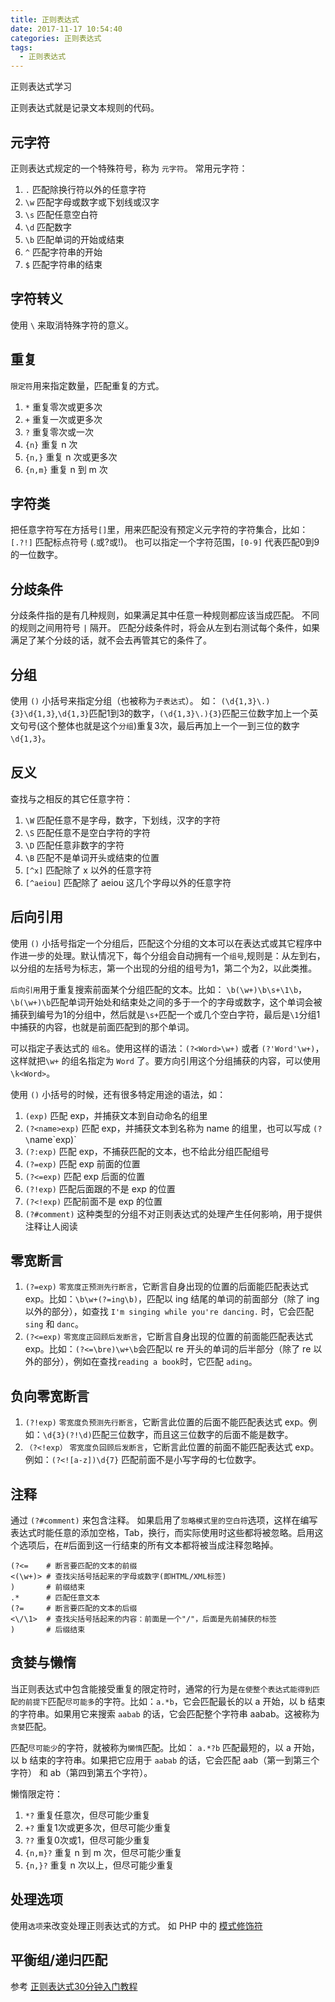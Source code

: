```yaml
---
title: 正则表达式
date: 2017-11-17 10:54:40
categories: 正则表达式
tags:
  - 正则表达式
---
```


正则表达式学习

<!-- more -->

正则表达式就是记录文本规则的代码。

## 元字符
正则表达式规定的一个特殊符号，称为 `元字符`。
常用元字符：
1. `.` 匹配除换行符以外的任意字符
2. `\w` 匹配字母或数字或下划线或汉字
3. `\s` 匹配任意空白符
4. `\d` 匹配数字
5. `\b` 匹配单词的开始或结束
6. `^` 匹配字符串的开始
7. `$` 匹配字符串的结束

## 字符转义
使用 `\` 来取消特殊字符的意义。

## 重复
`限定符`用来指定数量，匹配重复的方式。
1. `*` 重复零次或更多次
2. `+` 重复一次或更多次
3. `?` 重复零次或一次
4. `{n}` 重复 n 次
5. `{n,}` 重复 n 次或更多次
6. `{n,m}` 重复 n 到 m 次

## 字符类
把任意字符写在方括号`[]`里，用来匹配没有预定义元字符的字符集合，比如： `[.?!]` 匹配标点符号 (.或?或!)。
也可以指定一个字符范围，`[0-9]` 代表匹配0到9的一位数字。


## 分歧条件
分歧条件指的是有几种规则，如果满足其中任意一种规则都应该当成匹配。
不同的规则之间用符号 `|` 隔开。
匹配分歧条件时，将会从左到右测试每个条件，如果满足了某个分歧的话，就不会去再管其它的条件了。

## 分组
使用 `()` 小括号来指定分组（也被称为`子表达式`）。 如： `(\d{1,3}\.){3}\d{1,3}`,`\d{1,3}`匹配1到3的数字，`(\d{1,3}\.){3}`匹配三位数字加上一个英文句号(这个整体也就是这个`分组`)重复3次，最后再加上一个一到三位的数字`\d{1,3}`。

## 反义
查找与之相反的其它任意字符：
1. `\W` 匹配任意不是字母，数字，下划线，汉字的字符
2. `\S` 匹配任意不是空白字符的字符
3. `\D` 匹配任意非数字的字符
4. `\B` 匹配不是单词开头或结束的位置
5. `[^x]` 匹配除了 x 以外的任意字符
6. `[^aeiou]` 匹配除了 aeiou 这几个字母以外的任意字符

## 后向引用
使用 `()` 小括号指定一个分组后，匹配这个分组的文本可以在表达式或其它程序中作进一步的处理。默认情况下，每个分组会自动拥有一个`组号`,规则是：从左到右，以分组的左括号为标志，第一个出现的分组的组号为1，第二个为2，以此类推。

`后向引用`用于重复搜索前面某个分组匹配的文本。比如： `\b(\w+)\b\s+\1\b`，`\b(\w+)\b`匹配单词开始处和结束处之间的多于一个的字母或数字，这个单词会被捕获到编号为1的分组中，然后就是`\s+`匹配一个或几个空白字符，最后是`\1`分组1中捕获的内容，也就是前面匹配到的那个单词。

可以指定子表达式的 `组名`。使用这样的语法：`(?<Word>\w+)` 或者 `(?'Word'\w+)`，这样就把`\w+` 的组名指定为 `Word` 了。要方向引用这个分组捕获的内容，可以使用`\k<Word>`。

使用 `()` 小括号的时候，还有很多特定用途的语法，如：
1. `(exp)` 匹配 exp，并捕获文本到自动命名的组里
2. `(?<name>exp)` 匹配 exp，并捕获文本到名称为 name 的组里，也可以写成 `(?\`name\`exp)`
3. `(?:exp)` 匹配 exp，不捕获匹配的文本，也不给此分组匹配组号
4. `(?=exp)` 匹配 exp 前面的位置
5. `(?<=exp)` 匹配 exp 后面的位置
6. `(?!exp)` 匹配后面跟的不是 exp 的位置
7. `(?<!exp)` 匹配前面不是 exp 的位置
8. `(?#comment)` 这种类型的分组不对正则表达式的处理产生任何影响，用于提供注释让人阅读

## 零宽断言
1. `(?=exp)` `零宽度正预测先行断言`，它断言自身出现的位置的后面能匹配表达式 exp。比如：`\b\w+(?=ing\b)`，匹配以 ing 结尾的单词的前面部分（除了 ing 以外的部分），如查找 `I'm singing while you're dancing.` 时，它会匹配 `sing` 和 `danc`。
2. `(?<=exp)` `零宽度正回顾后发断言`，它断言自身出现的位置的前面能匹配表达式 exp。比如：`(?<=\bre)\w+\b`会匹配以 re 开头的单词的后半部分（除了 re 以外的部分），例如在查找`reading a book`时，它匹配 `ading`。

## 负向零宽断言
1. `(?!exp)` `零宽度负预测先行断言`，它断言此位置的后面不能匹配表达式 exp。例如：`\d{3}(?!\d)`匹配三位数字，而且这三位数字的后面不能是数字。
2. `（?<!exp）` `零宽度负回顾后发断言`，它断言此位置的前面不能匹配表达式 exp。 例如：`(?<![a-z])\d{7}` 匹配前面不是小写字母的七位数字。

## 注释
通过 `(?#comment)` 来包含注释。
如果启用了`忽略模式里的空白符`选项，这样在编写表达式时能任意的添加空格，Tab，换行，而实际使用时这些都将被忽略。启用这个选项后，在#后面到这一行结束的所有文本都将被当成注释忽略掉。
```
(?<=    # 断言要匹配的文本的前缀
<(\w+)> # 查找尖括号括起来的字母或数字(即HTML/XML标签)
)       # 前缀结束
.*      # 匹配任意文本
(?=     # 断言要匹配的文本的后缀
<\/\1>  # 查找尖括号括起来的内容：前面是一个"/"，后面是先前捕获的标签
)       # 后缀结束
```

## 贪婪与懒惰
当正则表达式中包含能接受重复的限定符时，通常的行为是`在使整个表达式能得到匹配的前提下`匹配`尽可能多`的字符。比如：`a.*b`，它会匹配最长的以 a 开始，以 b 结束的字符串。如果用它来搜索 `aabab` 的话，它会匹配整个字符串 aabab。这被称为`贪婪`匹配。

匹配`尽可能少`的字符，就被称为`懒惰`匹配。比如： `a.*?b` 匹配最短的，以 a 开始，以 b 结束的字符串。如果把它应用于 `aabab` 的话，它会匹配 aab（第一到第三个字符） 和 ab（第四到第五个字符）。

懒惰限定符：
1. `*?` 重复任意次，但尽可能少重复
2. `+?` 重复1次或更多次，但尽可能少重复
3. `??` 重复0次或1，但尽可能少重复
4. `{n,m}?` 重复 n 到 m 次，但尽可能少重复
5. `{n,}?` 重复 n 次以上，但尽可能少重复

## 处理选项
使用`选项`来改变处理正则表达式的方式。
如 PHP 中的 [模式修饰符][模式修饰符]

## 平衡组/递归匹配

参考 [正则表达式30分钟入门教程][30]

[30]: http://deerchao.net/tutorials/regex/regex.htm
[模式修饰符]: http://php.net/manual/zh/reference.pcre.pattern.modifiers.php